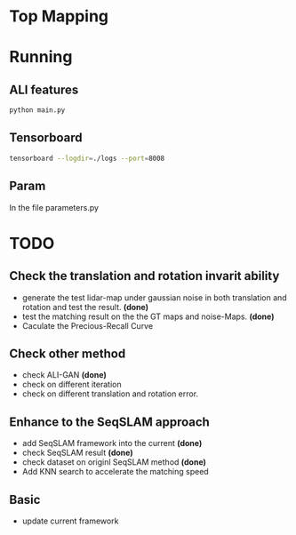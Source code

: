 # Top Mapping

# Running
## ALI features
```bash
python main.py
```

## Tensorboard
```bash
tensorboard --logdir=./logs --port=8008
```

## Param
In the file parameters.py

# TODO

## Check the translation and rotation invarit ability
* generate the test lidar-map under gaussian noise in both translation and rotation and test the result. **(done)**
* test the matching result on the the GT maps and noise-Maps. **(done)**
* Caculate the Precious-Recall Curve

## Check other method
* check ALI-GAN **(done)**
* check on different iteration
* check on different translation and rotation error.

## Enhance to the SeqSLAM approach
* add SeqSLAM framework into the current **(done)**
* check SeqSLAM result **(done)**
* check dataset on originl SeqSLAM method **(done)**
* Add KNN search to accelerate the matching speed

## Basic
* update current framework